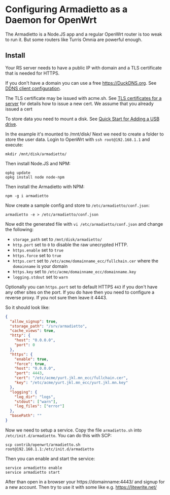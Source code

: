 # Configuring Armadietto as a Daemon for OpenWrt

The Armadietto is a Node.JS app and a regular OpenWrt router is too weak to run it.
But some routers like Turris Omnia are powerful enough.

## Install
Your RS server needs to have a public IP with domain and a TLS certificate that is needed for HTTPS.

If you don't have a domain you can use a free https://DuckDNS.org.
See [DDNS client configuration](https://openwrt.org/docs/guide-user/base-system/ddns).

The TLS certificate may be issued with acme.sh.
See [TLS certificates for a server](https://openwrt.org/docs/guide-user/services/tls/certs) for details how to issue a new cert.
We assume that you already issued a cert

To store data you need to mount a disk.
See [Quick Start for Adding a USB drive](https://openwrt.org/docs/guide-user/storage/usb-drives-quickstart). 

In the example it's mounted to /mnt/disk/
Next we need to create a folder to store the user data. Login to OpenWrt with `ssh root@192.168.1.1` and execute:

    mkdir /mnt/disk/armadietto/

Then install Node.JS and NPM:

    opkg update
    opkg install node node-npm

Then install the Armadietto with NPM:

    npm -g i armadietto

Now create a sample config and store to `/etc/armadietto/conf.json`:

    armadietto -e > /etc/armadietto/conf.json

Now edit the generated file with `vi /etc/armadietto/conf.json` and change the following:
* `storage_path` set to `/mnt/disk/armadietto/`
* `http.port` set to `0` to disable the raw unecrypted HTTP.
* `https.enable` set to `true`
* `https.force` set to `true`
* `https.cert` set to `/etc/acme/domainname_ecc/fullchain.cer` where the `domainname` is your domain
* `https.key` set to `/etc/acme/domainname_ecc/domainname.key`
* `logging.stdout` set to `warn`

Optionally you can `https.port` set to default HTTPS `443` if you don't have any other sites on the port.
If you do have then you need to configure a reverse proxy. If you not sure then leave it 4443.

So it should look like:
```json
{
  "allow_signup": true,
  "storage_path": "/srv/armadietto",
  "cache_views": true,
  "http": {
    "host": "0.0.0.0",
    "port": 0
  },
  "https": {
    "enable": true,
    "force": true,
    "host": "0.0.0.0",
    "port": 4443,
    "cert": "/etc/acme/yurt.jkl.mn_ecc/fullchain.cer",
    "key": "/etc/acme/yurt.jkl.mn_ecc/yurt.jkl.mn.key"
  },
  "logging": {
    "log_dir": "logs",
    "stdout": ["warn"],
    "log_files": ["error"]
  },
  "basePath": ""
}
```

Now we need to setup a service. Copy the file `armadietto.sh` into `/etc/init.d/armadietto`.
You can do this with SCP:

    scp contrib/openwrt/armadietto.sh root@192.168.1.1:/etc/init.d/armadietto

Then you can enable and start the service:

    service armadietto enable
    service armadietto start

After than open in a browser your https://domainname:4443/ and signup for a new account.
Then try to use it with some like e.g. https://litewrite.net/

